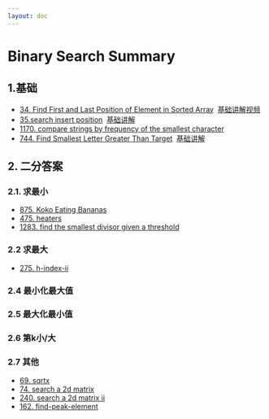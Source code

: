 ```yaml
---
layout: doc
---
```

# Binary Search Summary

## 1.基础

- [34. Find First and Last Position of Element in Sorted Array](https://leetcode.com/problems/find-first-and-last-position-of-element-in-sorted-array/description/) 
&nbsp;[基础讲解视频](https://www.bilibili.com/video/BV1AP41137w7/)
- [35.search insert position](https://leetcode.com/problems/search-insert-position/description/)
&nbsp;[基础讲解](https://leetcode.cn/problems/search-insert-position/solutions/2023391/er-fen-cha-zhao-zong-shi-xie-bu-dui-yi-g-nq23)
- [1170. compare strings by frequency of the smallest character](https://leetcode.com/problems/compare-strings-by-frequency-of-the-smallest-character/description/)
- [744. Find Smallest Letter Greater Than Target](https://leetcode.com/problems/find-smallest-letter-greater-than-target/description/)
&nbsp;[基础讲解](https://leetcode.cn/problems/compare-strings-by-frequency-of-the-smallest-character/solutions/3617352/python-er-fen-by-chi-mei-wang-liang-id-wszc)


## 2. 二分答案

### 2.1. 求最小
- [875. Koko Eating Bananas](https://leetcode.com/problems/koko-eating-bananas/description/)
- [475. heaters](https://leetcode.com/problems/heaters/description/)
- [1283. find the smallest divisor given a threshold](https://leetcode.cn/problems/find-the-smallest-divisor-given-a-threshold/description/)

### 2.2 求最大
- [275. h-index-ii](https://leetcode.cn/problems/h-index-ii/description/)
### 2.4 最小化最大值
### 2.5 最大化最小值
### 2.6 第k小/大
### 2.7 其他 
- [69. sqrtx](https://leetcode.com/problems/sqrtx/description/)
- [74. search a 2d matrix](https://leetcode.com/problems/search-a-2d-matrix/description/)
- [240. search a 2d matrix ii](https://leetcode.com/problems/search-a-2d-matrix-ii/description/)
- [162. find-peak-element](https://leetcode.com/problems/find-peak-element/description/)